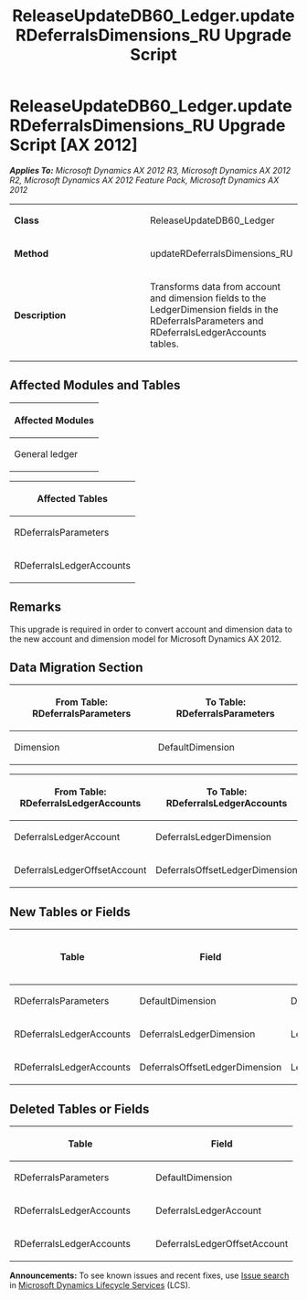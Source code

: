 ﻿---
title: ReleaseUpdateDB60_Ledger.updateRDeferralsDimensions_RU Upgrade Script
TOCTitle: ReleaseUpdateDB60_Ledger.updateRDeferralsDimensions_RU Upgrade Script
ms:assetid: a836932a-a864-cd4a-3107-b9a8d725d8dc
ms:mtpsurl: https://msdn.microsoft.com/en-us/library/JJ686376(v=AX.60)
ms:contentKeyID: 49710332
ms.date: 05/18/2015
mtps_version: v=AX.60
---

# ReleaseUpdateDB60\_Ledger.updateRDeferralsDimensions\_RU Upgrade Script [AX 2012]


_**Applies To:** Microsoft Dynamics AX 2012 R3, Microsoft Dynamics AX 2012 R2, Microsoft Dynamics AX 2012 Feature Pack, Microsoft Dynamics AX 2012_

<table>
<colgroup>
<col style="width: 50%" />
<col style="width: 50%" />
</colgroup>
<tbody>
<tr class="odd">
<td><p><strong>Class</strong></p></td>
<td><p>ReleaseUpdateDB60_Ledger</p></td>
</tr>
<tr class="even">
<td><p><strong>Method</strong></p></td>
<td><p>updateRDeferralsDimensions_RU</p></td>
</tr>
<tr class="odd">
<td><p><strong>Description</strong></p></td>
<td><p>Transforms data from account and dimension fields to the LedgerDimension fields in the RDeferralsParameters and RDeferralsLedgerAccounts tables.</p></td>
</tr>
</tbody>
</table>


## Affected Modules and Tables

<table>
<colgroup>
<col style="width: 100%" />
</colgroup>
<thead>
<tr class="header">
<th><p>Affected Modules</p></th>
</tr>
</thead>
<tbody>
<tr class="odd">
<td><p>General ledger</p></td>
</tr>
</tbody>
</table>


<table>
<colgroup>
<col style="width: 100%" />
</colgroup>
<thead>
<tr class="header">
<th><p>Affected Tables</p></th>
</tr>
</thead>
<tbody>
<tr class="odd">
<td><p>RDeferralsParameters</p></td>
</tr>
<tr class="even">
<td><p>RDeferralsLedgerAccounts</p></td>
</tr>
</tbody>
</table>


## Remarks

This upgrade is required in order to convert account and dimension data to the new account and dimension model for Microsoft Dynamics AX 2012.

## Data Migration Section

<table>
<colgroup>
<col style="width: 50%" />
<col style="width: 50%" />
</colgroup>
<thead>
<tr class="header">
<th><p>From Table: RDeferralsParameters</p></th>
<th><p>To Table: RDeferralsParameters</p></th>
</tr>
</thead>
<tbody>
<tr class="odd">
<td><p>Dimension</p></td>
<td><p>DefaultDimension</p></td>
</tr>
</tbody>
</table>


<table>
<colgroup>
<col style="width: 50%" />
<col style="width: 50%" />
</colgroup>
<thead>
<tr class="header">
<th><p>From Table: RDeferralsLedgerAccounts</p></th>
<th><p>To Table: RDeferralsLedgerAccounts</p></th>
</tr>
</thead>
<tbody>
<tr class="odd">
<td><p>DeferralsLedgerAccount</p></td>
<td><p>DeferralsLedgerDimension</p></td>
</tr>
<tr class="even">
<td><p>DeferralsLedgerOffsetAccount</p></td>
<td><p>DeferralsOffsetLedgerDimension</p></td>
</tr>
</tbody>
</table>


## New Tables or Fields

<table>
<colgroup>
<col style="width: 33%" />
<col style="width: 33%" />
<col style="width: 33%" />
</colgroup>
<thead>
<tr class="header">
<th><p>Table</p></th>
<th><p>Field</p></th>
<th><p>Extended Data Type</p>
<p>-or- Base Enum</p></th>
</tr>
</thead>
<tbody>
<tr class="odd">
<td><p>RDeferralsParameters</p></td>
<td><p>DefaultDimension</p></td>
<td><p>DimensionDefault</p></td>
</tr>
<tr class="even">
<td><p>RDeferralsLedgerAccounts</p></td>
<td><p>DeferralsLedgerDimension</p></td>
<td><p>LedgerDimensionDefaultAccount</p></td>
</tr>
<tr class="odd">
<td><p>RDeferralsLedgerAccounts</p></td>
<td><p>DeferralsOffsetLedgerDimension</p></td>
<td><p>LedgerDimensionDefaultAccount</p></td>
</tr>
</tbody>
</table>


## Deleted Tables or Fields

<table>
<colgroup>
<col style="width: 50%" />
<col style="width: 50%" />
</colgroup>
<thead>
<tr class="header">
<th><p>Table</p></th>
<th><p>Field</p></th>
</tr>
</thead>
<tbody>
<tr class="odd">
<td><p>RDeferralsParameters</p></td>
<td><p>DefaultDimension</p></td>
</tr>
<tr class="even">
<td><p>RDeferralsLedgerAccounts</p></td>
<td><p>DeferralsLedgerAccount</p></td>
</tr>
<tr class="odd">
<td><p>RDeferralsLedgerAccounts</p></td>
<td><p>DeferralsLedgerOffsetAccount</p></td>
</tr>
</tbody>
</table>

  
**Announcements:** To see known issues and recent fixes, use [Issue search](http://go.microsoft.com/fwlink/?linkid=389258) in [Microsoft Dynamics Lifecycle Services](http://go.microsoft.com/fwlink/?linkid=306505) (LCS).

